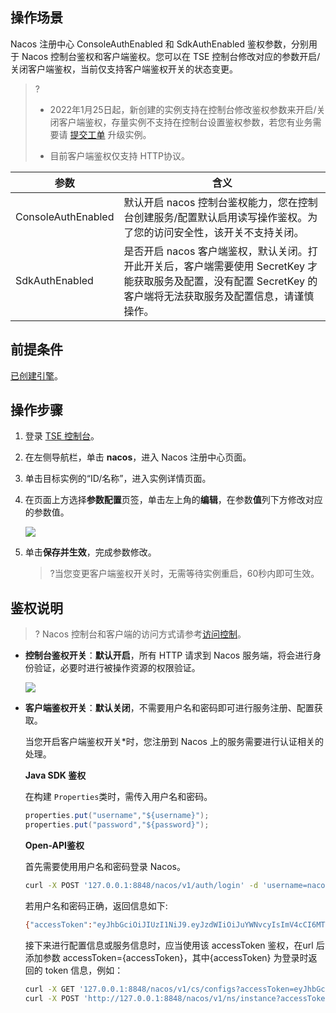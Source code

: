 ## 操作场景

Nacos 注册中心 ConsoleAuthEnabled 和 SdkAuthEnabled 鉴权参数，分别用于 Nacos 控制台鉴权和客户端鉴权。您可以在 TSE 控制台修改对应的参数开启/关闭客户端鉴权，当前仅支持客户端鉴权开关的状态变更。

> ? 
>
> - 2022年1月25日起，新创建的实例支持在控制台修改鉴权参数来开启/关闭客户端鉴权，存量实例不支持在控制台设置鉴权参数，若您有业务需要请 [提交工单](https://console.cloud.tencent.com/workorder/category) 升级实例。
>
> - 目前客户端鉴权仅支持 HTTP协议。

| 参数               | 含义                                                         |
| ------------------ | ------------------------------------------------------------ |
| ConsoleAuthEnabled | 默认开启 nacos 控制台鉴权能力，您在控制台创建服务/配置默认启用读写操作鉴权。为了您的访问安全性，该开关不支持关闭。 |
| SdkAuthEnabled     | 是否开启 nacos 客户端鉴权，默认关闭。打开此开关后，客户端需要使用 SecretKey 才能获取服务及配置，没有配置 SecretKey 的客户端将无法获取服务及配置信息，请谨慎操作。 |

## 前提条件

[已创建引擎](https://cloud.tencent.com/document/product/1364/58416)。

## 操作步骤

1. 登录 [TSE 控制台](https://console.cloud.tencent.com/tse)。

2. 在左侧导航栏，单击 **nacos**，进入 Nacos 注册中心页面。

3. 单击目标实例的“ID/名称”，进入实例详情页面。

4. 在页面上方选择**参数配置**页签，单击左上角的**编辑**，在参数**值**列下方修改对应的参数值。

   ![](https://qcloudimg.tencent-cloud.cn/raw/8000ad168db49afe313cdc28729ddfd6.png)

5. 单击**保存并生效**，完成参数修改。

   > ?当您变更客户端鉴权开关时，无需等待实例重启，60秒内即可生效。



## 鉴权说明

> ? Nacos 控制台和客户端的访问方式请参考[访问控制]()。

- **控制台鉴权开关**：**默认开启**，所有 HTTP 请求到 Nacos 服务端，将会进行身份验证，必要时进行被操作资源的权限验证。

  ![](https://qcloudimg.tencent-cloud.cn/raw/7cbe45e0c80655317edd6e7ff1367bc1.png)

- **客户端鉴权开关**：**默认关闭**，不需要用户名和密码即可进行服务注册、配置获取。

  当您开启客户端鉴权开关*时，您注册到 Nacos 上的服务需要进行认证相关的处理。

  **Java SDK 鉴权**

  在构建 `Properties`类时，需传入用户名和密码。

  ```java
  properties.put("username","${username}");
  properties.put("password","${password}");
  ```

  **Open-API鉴权**

  首先需要使用用户名和密码登录 Nacos。

  ```bash
  curl -X POST '127.0.0.1:8848/nacos/v1/auth/login' -d 'username=nacos&password=nacos'
  ```

  若用户名和密码正确，返回信息如下:

  ```bash
  {"accessToken":"eyJhbGciOiJIUzI1NiJ9.eyJzdWIiOiJuYWNvcyIsImV4cCI6MTYwNTYyOTE2Nn0.2TogGhhr11_vLEjqKko1HJHUJEmsPuCxkur-CfNojDo","tokenTtl":18000,"globalAdmin":true}
  ```

  接下来进行配置信息或服务信息时，应当使用该 accessToken 鉴权，在url 后添加参数 accessToken={accessToken}，其中{accessToken} 为登录时返回的 token 信息，例如：

  ```bash
  curl -X GET '127.0.0.1:8848/nacos/v1/cs/configs?accessToken=eyJhbGciOiJIUzI1NiJ9.eyJzdWIiOiJuYWNvcyIsImV4cCI6MTYwNTYyMzkyM30.O-s2yWfDSUZ7Svd3Vs7jy9tsfDNHs1SuebJB4KlNY8Q&dataId=nacos.example.1&group=nacos_group'
  curl -X POST 'http://127.0.0.1:8848/nacos/v1/ns/instance?accessToken=eyJhbGciOiJIUzI1NiJ9.eyJzdWIiOiJuYWNvcyIsImV4cCI6MTYwNTYyMzkyM30.O-s2yWfDSUZ7Svd3Vs7jy9tsfDNHs1SuebJB4KlNY8Q&port=8848&healthy=true&ip=11.11.11.11&weight=1.0&serviceName=nacos.test.3&encoding=GBK&namespaceId=n1'
  ```

  
